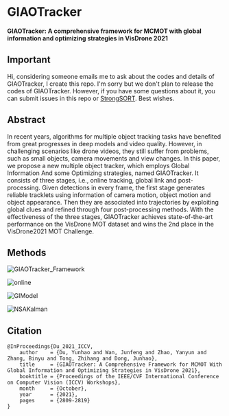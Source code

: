 # GIAOTracker
**GIAOTracker: A comprehensive framework for MCMOT with global information and optimizing strategies in VisDrone 2021**

## Important

Hi, considering someone emails me to ask about the codes and details of GIAOTracker, I create this repo.
I'm sorry but we don't plan to release the codes of GIAOTracker. However, if you have some questions about it, you can submit issues in this repo or [StrongSORT](https://github.com/dyhBUPT/StrongSORT).
Best wishes.

## Abstract

In recent years, algorithms for multiple object tracking tasks have benefited from great progresses in deep models and video quality. However, in challenging scenarios like drone videos, they still suffer from problems, such as small objects, camera movements and view changes. In this paper, we propose a new multiple object tracker, which employs Global Information And some Optimizing strategies, named GIAOTracker. It consists of three stages, i.e., online tracking, global link and post-processing. Given detections in every frame, the first stage generates reliable tracklets using information of camera motion, object motion and object appearance. Then they are associated into trajectories by exploiting global clues and refined through four post-processing methods. With the effectiveness of the three stages, GIAOTracker achieves state-of-the-art performance on the VisDrone MOT dataset and wins the 2nd place in the VisDrone2021 MOT Challenge.

## Methods

![GIAOTracker_Framework](https://user-images.githubusercontent.com/99722489/182517178-7207278e-51ce-4ed5-8480-7fea0debbf8d.jpg)

![online](https://user-images.githubusercontent.com/99722489/182517321-71f04435-3a95-40d5-a69e-aaf7d9710b91.jpg)

![GIModel](https://user-images.githubusercontent.com/99722489/182517458-ef8d6534-9431-4605-82c6-cecc84d4d2b9.png)

![NSAKalman](https://user-images.githubusercontent.com/99722489/182517555-c3451965-59df-449e-b149-63a8671098e9.jpg)


## Citation

```
@InProceedings{Du_2021_ICCV,
    author    = {Du, Yunhao and Wan, Junfeng and Zhao, Yanyun and Zhang, Binyu and Tong, Zhihang and Dong, Junhao},
    title     = {GIAOTracker: A Comprehensive Framework for MCMOT With Global Information and Optimizing Strategies in VisDrone 2021},
    booktitle = {Proceedings of the IEEE/CVF International Conference on Computer Vision (ICCV) Workshops},
    month     = {October},
    year      = {2021},
    pages     = {2809-2819}
}
```
